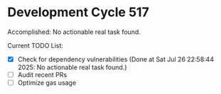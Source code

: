 # Development Cycle 517

Accomplished: No actionable real task found.

Current TODO List:

- [x] Check for dependency vulnerabilities  (Done at Sat Jul 26 22:58:44 2025: No actionable real task found.)
- [ ] Audit recent PRs
- [ ] Optimize gas usage